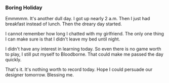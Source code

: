 ### Boring Holiday
Emmmmm. It's another dull day. I got up nearly 2 a.m. Then I just had breakfast instead of lunch. Then the dreary day started.

I cannot remember how long I chatted with my girlfriend. The only one thing I can make sure is that I didn't leave my bed until night.

I didn't have any interest in learning today. So even there is no game worth to play, I still put myself to Bloodborne. That could make me passed the day quickly.

That's it. It's nothing worth to record today. Hope I could persuade our designer tomorrow. Blessing me.
